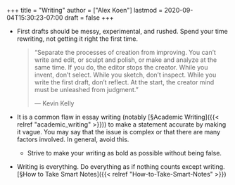 +++
title = "Writing"
author = ["Alex Koen"]
lastmod = 2020-09-04T15:30:23-07:00
draft = false
+++

-   First drafts should be messy, experimental, and rushed. Spend your time rewriting, not getting it right the first time.

    > “Separate the processes of creation from improving. You can’t write and edit, or sculpt and polish, or make and analyze at the same time. If you do, the editor stops the creator. While you invent, don’t select. While you sketch, don’t inspect. While you write the first draft, don’t reflect. At the start, the creator mind must be unleashed from judgment.”
    >
    > — Kevin Kelly

-   It is a common flaw in essay writing (notably [§Academic Writing]({{< relref "academic_writing" >}})) to make a statement accurate by making it vague. You may say that the issue is complex or that there are many factors involved. In general, avoid this.
    -   <span class="underline">Strive to make your writing as bold as possible without being false.</span>

<!--listend-->

-   Writing is everything. Do everything as if nothing counts except writing. [§How to Take Smart Notes]({{< relref "How-to-Take-Smart-Notes" >}})
